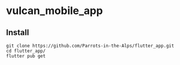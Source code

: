 # vulcan_mobile_app

## Install

```shell=
git clone https://github.com/Parrots-in-the-Alps/flutter_app.git
cd flutter_app/
flutter pub get
```